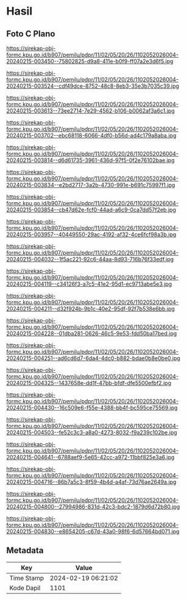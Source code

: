 # Hasil

## Foto C Plano

https://sirekap-obj-formc.kpu.go.id/b907/pemilu/pdpr/11/02/05/20/26/1102052026004-20240215-003450--75802825-d9a8-411e-b0f9-ff07a2e3d6f5.jpg

https://sirekap-obj-formc.kpu.go.id/b907/pemilu/pdpr/11/02/05/20/26/1102052026004-20240215-003524--cdf49dce-8752-48c8-8eb3-35e3b7035c39.jpg

https://sirekap-obj-formc.kpu.go.id/b907/pemilu/pdpr/11/02/05/20/26/1102052026004-20240215-003613--73ee2714-7e29-4562-b106-b0062af3a6c1.jpg

https://sirekap-obj-formc.kpu.go.id/b907/pemilu/pdpr/11/02/05/20/26/1102052026004-20240215-003702--ebc68118-6066-4df0-b56d-ad4c179a8aba.jpg

https://sirekap-obj-formc.kpu.go.id/b907/pemilu/pdpr/11/02/05/20/26/1102052026004-20240215-003814--d6d61735-3961-436d-97f5-0f2e76102bae.jpg

https://sirekap-obj-formc.kpu.go.id/b907/pemilu/pdpr/11/02/05/20/26/1102052026004-20240215-003834--e2bd2717-3a2b-4730-991e-b691c75997f1.jpg

https://sirekap-obj-formc.kpu.go.id/b907/pemilu/pdpr/11/02/05/20/26/1102052026004-20240215-003854--cb47d62e-fcf0-44ad-a6c9-0ca7dd57f2eb.jpg

https://sirekap-obj-formc.kpu.go.id/b907/pemilu/pdpr/11/02/05/20/26/1102052026004-20240215-003957--40449550-29ac-4192-af32-4ce6fcf98a3b.jpg

https://sirekap-obj-formc.kpu.go.id/b907/pemilu/pdpr/11/02/05/20/26/1102052026004-20240215-004032--1f5ac221-92c6-44aa-8d93-716b76f33edf.jpg

https://sirekap-obj-formc.kpu.go.id/b907/pemilu/pdpr/11/02/05/20/26/1102052026004-20240215-004119--c34126f3-a7c5-41e2-95d1-ec9713abe5e3.jpg

https://sirekap-obj-formc.kpu.go.id/b907/pemilu/pdpr/11/02/05/20/26/1102052026004-20240215-004211--d32f924b-9b1c-40e2-95df-92f7b538e6bb.jpg

https://sirekap-obj-formc.kpu.go.id/b907/pemilu/pdpr/11/02/05/20/26/1102052026004-20240215-004228--01dba281-0626-46c5-9e53-fdd50ba17bed.jpg

https://sirekap-obj-formc.kpu.go.id/b907/pemilu/pdpr/11/02/05/20/26/1102052026004-20240215-004251--ad6cd6d7-6da4-4dc0-b882-bdae0b8e0be0.jpg

https://sirekap-obj-formc.kpu.go.id/b907/pemilu/pdpr/11/02/05/20/26/1102052026004-20240215-004325--1437658e-dd1f-47bb-bfdf-dfe5500efbf2.jpg

https://sirekap-obj-formc.kpu.go.id/b907/pemilu/pdpr/11/02/05/20/26/1102052026004-20240215-004430--16c509e6-f55e-4388-bb4f-bc595ce75569.jpg

https://sirekap-obj-formc.kpu.go.id/b907/pemilu/pdpr/11/02/05/20/26/1102052026004-20240215-004503--fe52c3c3-a8a0-4273-8032-f9a239c102be.jpg

https://sirekap-obj-formc.kpu.go.id/b907/pemilu/pdpr/11/02/05/20/26/1102052026004-20240215-004641--6788aef9-5e65-42cc-a972-11bbf825e3a6.jpg

https://sirekap-obj-formc.kpu.go.id/b907/pemilu/pdpr/11/02/05/20/26/1102052026004-20240215-004716--86b7a5c3-8f59-4b4d-a4af-73d76ae2649a.jpg

https://sirekap-obj-formc.kpu.go.id/b907/pemilu/pdpr/11/02/05/20/26/1102052026004-20240215-004800--27994986-831d-42c3-bdc2-1879d6d72b80.jpg

https://sirekap-obj-formc.kpu.go.id/b907/pemilu/pdpr/11/02/05/20/26/1102052026004-20240215-004830--e8654205-c67d-43a0-98f6-6d57664bd071.jpg


## Metadata

| Key        | Value               |
| ---------- | ------------------- |
| Time Stamp | 2024-02-19 06:21:02 |
| Kode Dapil | 1101                |



